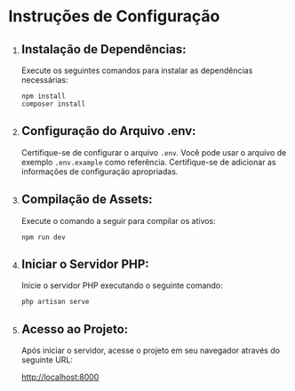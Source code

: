 <!DOCTYPE html>
<html lang="en">
<head>
    <meta charset="UTF-8">
    <meta name="viewport" content="width=device-width, initial-scale=1.0">
    <title>Instruções de Configuração</title>
</head>
<body>
    <h1>Instruções de Configuração</h1>
    <ol>
        <li>
            <h2>Instalação de Dependências:</h2>
            <p>Execute os seguintes comandos para instalar as dependências necessárias:</p>
            <pre><code>npm install<br>composer install</code></pre>
        </li>
        <li>
            <h2>Configuração do Arquivo .env:</h2>
            <p>Certifique-se de configurar o arquivo <code>.env</code>. Você pode usar o arquivo de exemplo <code>.env.example</code> como referência. Certifique-se de adicionar as informações de configuração apropriadas.</p>
        </li>
        <li>
            <h2>Compilação de Assets:</h2>
            <p>Execute o comando a seguir para compilar os ativos:</p>
            <pre><code>npm run dev</code></pre>
        </li>
        <li>
            <h2>Iniciar o Servidor PHP:</h2>
            <p>Inicie o servidor PHP executando o seguinte comando:</p>
            <pre><code>php artisan serve</code></pre>
        </li>
        <li>
            <h2>Acesso ao Projeto:</h2>
            <p>Após iniciar o servidor, acesse o projeto em seu navegador através do seguinte URL:</p>
            <p><a href="http://localhost:8000">http://localhost:8000</a></p>
        </li>
    </ol>
</body>
</html>
